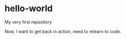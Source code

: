 # hello-world
My very first repository

Now, I want to get back in action, need to relearn to code.
